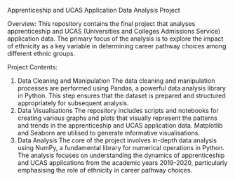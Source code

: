 Apprenticeship and UCAS Application Data Analysis Project

Overview:
This repository contains the final project that analyses apprenticeship and UCAS (Universities and Colleges Admissions Service) application data. The primary focus of the analysis is to explore the impact of ethnicity as a key variable in determining career pathway choices among different ethnic groups.

Project Contents:
1. Data Cleaning and Manipulation The data cleaning and manipulation processes are performed using Pandas, a powerful data analysis library in Python. This step ensures that the dataset is prepared and structured appropriately for subsequent analysis.
2. Data Visualisations The repository includes scripts and notebooks for creating various graphs and plots that visually represent the patterns and trends in the apprenticeship and UCAS application data. Matplotlib and Seaborn are utilised to generate informative visualisations.
3. Data Analysis The core of the project involves in-depth data analysis using NumPy, a fundamental library for numerical operations in Python. The analysis focuses on understanding the dynamics of apprenticeship and UCAS applications from the academic years 2019-2020, particularly emphasising the role of ethnicity in career pathway choices.

